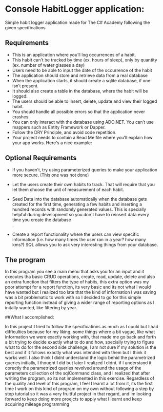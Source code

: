 # Console HabitLogger application:

Simple habit logger application made for The C# Academy following the given specifications

## Requirements

- This is an application where you’ll log occurrences of a habit.<br/>
- This habit can't be tracked by time (ex. hours of sleep), only by quantity (ex. number of water glasses a day)<br/>
- Users need to be able to input the date of the occurrence of the habit<br/>
- The application should store and retrieve data from a real database<br/>
- When the application starts, it should create a sqlite database, if one isn’t present.<br/>
- It should also create a table in the database, where the habit will be logged.<br/>
- The users should be able to insert, delete, update and view their logged habit.<br/>
- You should handle all possible errors so that the application never crashes.<br/>
- You can only interact with the database using ADO.NET. You can’t use mappers such as Entity Framework or Dapper.<br/>
-  Follow the DRY Principle, and avoid code repetition.<br/>
- Your project needs to contain a Read Me file where you'll explain how your app works. Here's a nice example:<br/>

## Optional Requirements

- If you haven't, try using parameterized queries to make your application more secure. (This one was not done)<br/>

- Let the users create their own habits to track. That will require that you let them choose the unit of measurement of each habit.<br/>

- Seed Data into the database automatically when the database gets created for the first time, generating a few habits and inserting a hundred records with randomly generated values. This is specially helpful during development so you don't have to reinsert data every time you create the database<br/>.

- Create a report functionality where the users can view specific information (i.e. how many times the user ran in a year? how many kms?) SQL allows you to ask very interesting things from your database.<br/>

## The program

In this program you see a main menu that asks you for an input and it executes tha basic CRUD operations, create, read, update, delete and also an extra function that filters the type of habits, this extra option was my poor attempt for a report function, its very basic and its not what I would have wanted but I realized too late that the kind of information I was saving was a bit problematic to work with so I decided to go for this simple reporting function instead of giving a wider range of reporting options as I initally wanted, like filtering by year. 

##What I accomplished:

In this project I tried to follow the specifications as much as I could but I had difficulties because for my liking, some things where a bit vague, like what information we were exactly working with, that made me go back and forth a bit trying to decide exactly what to do and how, specially trying to figure what to do for the second side challenge, I am not sure if my solution is the best and if it follows exactly what was intended with them but I think it works well.
I also think I didnt understand the logic behid the parametrized queries initially, I thought I did but later I realized I didnt, if I understand it corectly the parametrized queries revolved around the usage of the parameters collection of the sqlCommand class, and I realized that after writing the program, so its not implemented in this exercise.
Regardless of the quality and level of this program, I feel I learnt a lot from it, its the first time I work on this kind of program on my own without following a step by step tutorial so it was a very fruitful project in that regard, and im looking forward to keep doing more proejcts to apply what I learnt and keep acquiring mileage programming
